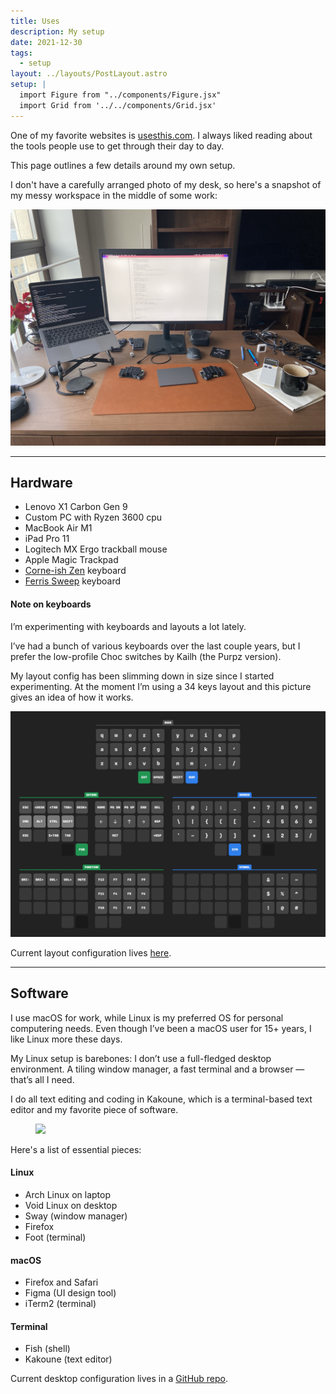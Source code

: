 ```yaml
---
title: Uses
description: My setup
date: 2021-12-30
tags:
  - setup
layout: ../layouts/PostLayout.astro
setup: |
  import Figure from "../components/Figure.jsx"
  import Grid from '../../components/Grid.jsx'
---
```


One of my favorite websites is [usesthis.com](https://usesthis.com/). I always
liked reading about the tools people use to get through their day to day.

This page outlines a few details around my own setup.

I don't have a carefully arranged photo of my desk, so here's a snapshot of my
messy workspace in the middle of some work:

![desk](img/desk.jpg)

---

## Hardware

- Lenovo X1 Carbon Gen 9
- Custom PC with Ryzen 3600 cpu
- MacBook Air M1
- iPad Pro 11
- Logitech MX Ergo trackball mouse
- Apple Magic Trackpad
- [Corne-ish Zen][corneish] keyboard
- [Ferris Sweep][sweep] keyboard

[corneish]: https://lowprokb.ca/products/corne-ish-zen-2
[sweep]: https://github.com/davidphilipbarr/Sweep

#### Note on keyboards

I’m experimenting with keyboards and layouts a lot lately.

I’ve had a bunch of various keyboards over the last couple years, but I prefer
the low-profile Choc switches by Kailh (the Purpz version).

My layout config has been slimming down in size since I started experimenting.
At the moment I’m using a 34 keys layout and this picture gives an idea of how
it works.

[![34 keys](https://raw.githubusercontent.com/kkga/zmk-config/master/34keys.png)](https://raw.githubusercontent.com/kkga/zmk-config/master/34keys.png)

Current layout configuration lives [here](https://github.com/kkga/zmk-config).

---

## Software

I use macOS for work, while Linux is my preferred OS for personal computering
needs. Even though I’ve been a macOS user for 15+ years, I like Linux more these
days.

My Linux setup is barebones: I don’t use a full-fledged desktop environment. A
tiling window manager, a fast terminal and a browser — that’s all I need.

I do all text editing and coding in Kakoune, which is a terminal-based text
editor and my favorite piece of software.

<Grid breakout>
  <Figure caption="Some terminal windows running in Sway on my laptop">
    <a href="https://raw.githubusercontent.com/kkga/config/master/.local/share/desktop.png">
      <img src="https://raw.githubusercontent.com/kkga/config/master/.local/share/desktop.png" />
    </a>
  </Figure>
</Grid>

Here's a list of essential pieces:

#### Linux

- Arch Linux on laptop
- Void Linux on desktop
- Sway (window manager)
- Firefox
- Foot (terminal)

#### macOS

- Firefox and Safari
- Figma (UI design tool)
- iTerm2 (terminal)

#### Terminal

- Fish (shell)
- Kakoune (text editor)

Current desktop configuration lives in a
[GitHub repo](https://github.com/kkga/config).
